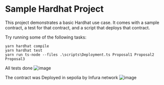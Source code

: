 # Sample Hardhat Project

This project demonstrates a basic Hardhat use case. It comes with a sample contract, a test for that contract, and a script that deploys that contract.

Try running some of the following tasks:

```shell
yarn hardhat compile
yarn hardhat test
yarn run ts-node --files .\scripts\Deployment.ts Proposal1 Proposal2 Proposal3
```

All tests done
![image](https://github.com/sebillac81/Ballot/assets/36898574/53403f34-9fdd-4a3f-8020-02c82dba2fcd)


The contract was Deployed in sepolia by Infura network
![image](https://github.com/sebillac81/Ballot/assets/36898574/48b2677a-640b-4be9-8d76-cf822c8e77d2)

